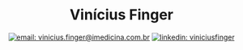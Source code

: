 <div align="center">

# Vinícius Finger
  
  [![email: vinicius.finger@imedicina.com.br](https://img.shields.io/static/v1?label=Email&message=%20&color=8B89CC&labelColor=8B89CC&logoColor=FFF&style=for-the-badge&logo=protonmail)](mailto:fingervinicius@icloud.com)
  [![linkedin: viniciusfinger](https://img.shields.io/static/v1?label=Linkedin&message=%20&color=0077B5&labelColor=0077B5&logoColor=FFF&style=for-the-badge&logo=linkedin)](https://linkedin.com/in/viniciusfinger/)
</div>
